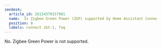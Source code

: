 ```yaml
---
zendesk:
  article_id: 26154370157981
  name:  Is Zigbee Green Power (ZGP) supported by Home Assistant Connect ZBT-1?
  position: 8
  labels: connect zbt-1, faq
---
```


No. Zigbee Green Power is not supported.
